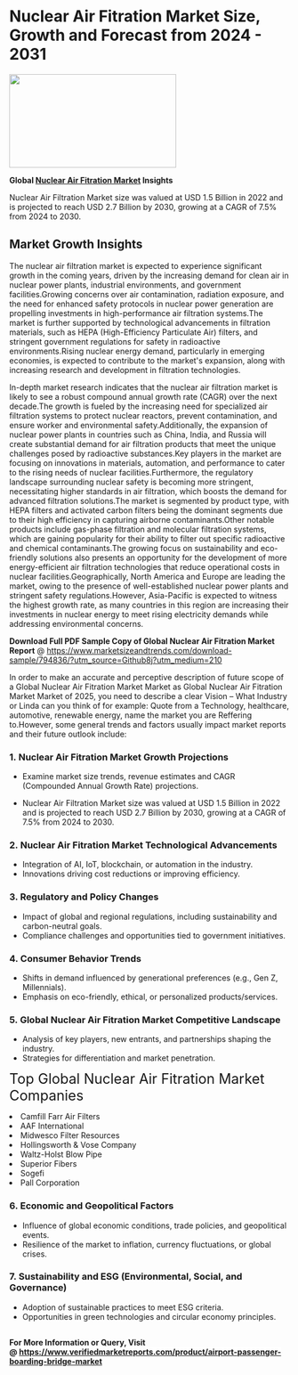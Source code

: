 <H1>Nuclear Air Fitration Market Size, Growth and Forecast from 2024 - 2031</H1><img class="aligncenter size-medium wp-image-584254" src="https://thirdeyenews.in/wp-content/uploads/2024/09/Global-Market-Research-300x168.jpeg" alt="" width="300" height="168" /><p><strong>Global&nbsp;<a href="https://www.marketsizeandtrends.com/download-sample/794836/?utm_source=Github8j?utm_medium=210">Nuclear Air Fitration Market</a> Insights</strong></p><p>Nuclear Air Filtration Market size was valued at USD 1.5 Billion in 2022 and is projected to reach USD 2.7 Billion by 2030, growing at a CAGR of 7.5% from 2024 to 2030.</p><p><h2>Market Growth Insights</h2> <p>The nuclear air filtration market is expected to experience significant growth in the coming years, driven by the increasing demand for clean air in nuclear power plants, industrial environments, and government facilities.Growing concerns over air contamination, radiation exposure, and the need for enhanced safety protocols in nuclear power generation are propelling investments in high-performance air filtration systems.The market is further supported by technological advancements in filtration materials, such as HEPA (High-Efficiency Particulate Air) filters, and stringent government regulations for safety in radioactive environments.Rising nuclear energy demand, particularly in emerging economies, is expected to contribute to the market's expansion, along with increasing research and development in filtration technologies.</p> <p>In-depth market research indicates that the nuclear air filtration market is likely to see a robust compound annual growth rate (CAGR) over the next decade.The growth is fueled by the increasing need for specialized air filtration systems to protect nuclear reactors, prevent contamination, and ensure worker and environmental safety.Additionally, the expansion of nuclear power plants in countries such as China, India, and Russia will create substantial demand for air filtration products that meet the unique challenges posed by radioactive substances.Key players in the market are focusing on innovations in materials, automation, and performance to cater to the rising needs of nuclear facilities.Furthermore, the regulatory landscape surrounding nuclear safety is becoming more stringent, necessitating higher standards in air filtration, which boosts the demand for advanced filtration solutions.The market is segmented by product type, with HEPA filters and activated carbon filters being the dominant segments due to their high efficiency in capturing airborne contaminants.Other notable products include gas-phase filtration and molecular filtration systems, which are gaining popularity for their ability to filter out specific radioactive and chemical contaminants.The growing focus on sustainability and eco-friendly solutions also presents an opportunity for the development of more energy-efficient air filtration technologies that reduce operational costs in nuclear facilities.Geographically, North America and Europe are leading the market, owing to the presence of well-established nuclear power plants and stringent safety regulations.However, Asia-Pacific is expected to witness the highest growth rate, as many countries in this region are increasing their investments in nuclear energy to meet rising electricity demands while addressing environmental concerns.<p><span class=""><strong>Download Full PDF Sample Copy of Global Nuclear Air Fitration Market Report</strong> @ <a href="https://www.marketsizeandtrends.com/download-sample/794836/?utm_source=Github8j?utm_medium=210" target="_blank">https://www.marketsizeandtrends.com/download-sample/794836/?utm_source=Github8j?utm_medium=210</a></span></p><p>In order to make an accurate and perceptive description of future scope of a Global&nbsp;Nuclear Air Fitration Market Market as Global&nbsp;Nuclear Air Fitration Market Market of 2025, you need to describe a clear Vision &ndash; What Industry or Linda can you think of for example: Quote from a Technology, healthcare, automotive, renewable energy, name the market you are Reffering to.However, some general trends and factors usually impact market reports and their future outlook include:</p><h3>1.&nbsp;<strong>Nuclear Air Fitration Market Growth Projections</strong></h3><ul><li>Examine market size trends, revenue estimates and CAGR (Compounded Annual Growth Rate) projections.</li><li><p>Nuclear Air Filtration Market size was valued at USD 1.5 Billion in 2022 and is projected to reach USD 2.7 Billion by 2030, growing at a CAGR of 7.5% from 2024 to 2030.</p></li></ul><h3>2.&nbsp;<strong>Nuclear Air Fitration Market Technological Advancements</strong></h3><ul><li>Integration of AI, IoT, blockchain, or automation in the industry.</li><li>Innovations driving cost reductions or improving efficiency.</li></ul><h3>3.&nbsp;<strong>Regulatory and Policy Changes</strong></h3><ul><li>Impact of global and regional regulations, including sustainability and carbon-neutral goals.</li><li>Compliance challenges and opportunities tied to government initiatives.</li></ul><h3>4.&nbsp;<strong>Consumer Behavior Trends</strong></h3><ul><li>Shifts in demand influenced by generational preferences (e.g., Gen Z, Millennials).</li><li>Emphasis on eco-friendly, ethical, or personalized products/services.</li></ul><h3>5.&nbsp;<strong>Global Nuclear Air Fitration Market Competitive Landscape</strong></h3><ul><li>Analysis of key players, new entrants, and partnerships shaping the industry.</li><li>Strategies for differentiation and market penetration.</li></ul><p data-pm-slice="1 1 []"><span style="color: inherit; font-family: inherit; font-size: 25px;">Top Global Nuclear Air Fitration Market Companies</span></p><div class="" data-test-id=""><p><li>Camfill Farr Air Filters</li><li> AAF International</li><li> Midwesco Filter Resources</li><li> Hollingsworth & Vose Company</li><li> Waltz-Holst Blow Pipe</li><li> Superior Fibers</li><li> Sogefi</li><li> Pall Corporation</li></p></div><h3>6.&nbsp;<strong>Economic and Geopolitical Factors</strong></h3><ul><li>Influence of global economic conditions, trade policies, and geopolitical events.</li><li>Resilience of the market to inflation, currency fluctuations, or global crises.</li></ul><h3>7.&nbsp;<strong>Sustainability and ESG (Environmental, Social, and Governance)</strong></h3><ul><li>Adoption of sustainable practices to meet ESG criteria.</li><li>Opportunities in green technologies and circular economy principles.</li></ul><h2><strong style="font-size: 14px;">For More Information or Query, Visit @&nbsp;</strong><a style="background-color: #ffffff; font-size: 14px;" href="https://www.marketsizeandtrends.com/report/nuclear-air-fitration-market/" target="_blank">https://www.verifiedmarketreports.com/product/airport-passenger-boarding-bridge-market</a></h2>